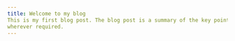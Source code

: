 ```yaml
---
title: Welcome to my blog
This is my first blog post. The blog post is a summary of the key points taught in the last lecture of CS50's Introduction to Programming with Python along with supporting code snippets
wherever required.
---
```


